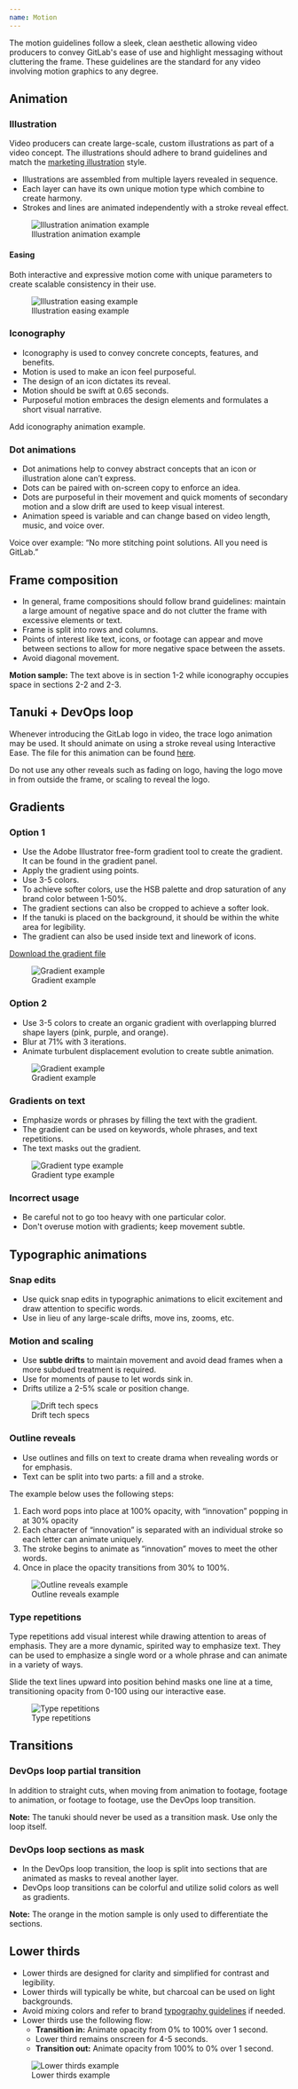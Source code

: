 ```yaml
---
name: Motion
---
```


The motion guidelines follow a sleek, clean aesthetic allowing video producers to convey GitLab's ease of use and highlight messaging without cluttering the frame. These guidelines are the standard for any video involving motion graphics to any degree.

## Animation

### Illustration

Video producers can create large-scale, custom illustrations as part of a video concept. The illustrations should adhere to brand guidelines and match the [marketing illustration](/brand-design/marketing-illustrations) style. 
- Illustrations are assembled from multiple layers revealed in sequence.
- Each layer can have its own unique motion type which combine to create harmony.
- Strokes and lines are animated independently with a stroke reveal effect.

<figure class="figure" role="figure" aria-label="Illustration animation example">
  <img class="figure-img gl-p-5" src="/img/brand/illustration-animation-example.png" alt="Illustration animation example" role="img" />
  <figcaption class="figure-caption">Illustration animation example</figcaption>
</figure>

#### Easing

Both interactive and expressive motion come with unique parameters to create scalable consistency in their use.

<figure class="figure" role="figure" aria-label="Illustration easing example">
  <img class="figure-img gl-p-5 img-50" src="/img/brand/illustration-easing-specs.svg" alt="Illustration easing example" role="img" />
  <figcaption class="figure-caption">Illustration easing example</figcaption>
</figure>

### Iconography

- Iconography is used to convey concrete concepts, features, and benefits.
- Motion is used to make an icon feel purposeful.
- The design of an icon dictates its reveal.
- Motion should be swift at 0.65 seconds.
- Purposeful motion embraces the design elements and formulates a short visual narrative. 

<todo>Add iconography animation example.</todo>

### Dot animations

- Dot animations help to convey abstract concepts that an icon or illustration alone can’t express.
- Dots can be paired with on-screen copy to enforce an idea.
- Dots are purposeful in their movement and quick moments of secondary motion and a slow drift are used to keep visual interest.
- Animation speed is variable and can change based on video length, music, and voice over.

Voice over example: “No more stitching point solutions. All you need is GitLab.”

## Frame composition

- In general, frame compositions should follow brand guidelines: maintain a large amount of negative space and do not clutter the frame with excessive elements or text.
- Frame is split into rows and columns.
- Points of interest like text, icons, or footage can appear and move between sections to allow for more negative space between the assets.
- Avoid diagonal movement.

**Motion sample:** The text above is in section 1-2 while iconography occupies space in sections 2-2 and 2-3.

## Tanuki + DevOps loop

Whenever introducing the GitLab logo in video, the trace logo animation may be used. It should animate on using a stroke reveal using Interactive Ease. The file for this animation can be found [here](url.com).

Do not use any other reveals such as fading on logo, having the logo move in from outside the frame, or scaling to reveal the logo.

## Gradients

### Option 1

- Use the Adobe Illustrator free-form gradient tool to create the gradient. It can be found in the gradient panel.
- Apply the gradient using points.
- Use 3-5 colors.
- To achieve softer colors, use the HSB palette and drop saturation of any brand color between 1-50%.
- The gradient sections can also be cropped to achieve a softer look.
- If the tanuki is placed on the background, it should be within the white area for legibility.
- The gradient can also be used inside text and linework of icons. 

[Download the gradient file](https://drive.google.com/file/d/13PPVVsDp6ySALH-14pQrzcDXYWD6qRwU/view) 

<figure class="figure" role="figure" aria-label="Gradient example">
  <img class="figure-img gl-p-5" src="/img/brand/gradient-1.png" alt="Gradient example" role="img" />
  <figcaption class="figure-caption">Gradient example</figcaption>
</figure>

### Option 2

- Use 3-5 colors to create an organic gradient with overlapping blurred shape layers (pink, purple, and orange).
- Blur at 71% with 3 iterations.
- Animate turbulent displacement evolution to create subtle animation.

<figure class="figure" role="figure" aria-label="Gradient example">
  <img class="figure-img gl-p-5" src="/img/brand/gradient-2.png" alt="Gradient example" role="img" />
  <figcaption class="figure-caption">Gradient example</figcaption>
</figure>

### Gradients on text

- Emphasize words or phrases by filling the text with the gradient.
- The gradient can be used on keywords, whole phrases, and text repetitions.
- The text masks out the gradient. 

<figure class="figure" role="figure" aria-label="Gradient type example">
  <img class="figure-img gl-p-5" src="/img/brand/gradient-type.png" alt="Gradient type example" role="img" />
  <figcaption class="figure-caption">Gradient type example</figcaption>
</figure>

### Incorrect usage

- Be careful not to go too heavy with one particular color.
- Don't overuse motion with gradients; keep movement subtle.

## Typographic animations

### Snap edits

- Use quick snap edits in typographic animations to elicit excitement and draw attention to specific words.
- Use in lieu of any large-scale drifts, move ins, zooms, etc.

### Motion and scaling

- Use **subtle drifts** to maintain movement and avoid dead frames when a more subdued treatment is required.
- Use for moments of pause to let words sink in.
- Drifts utilize a 2-5% scale or position change. 

<figure class="figure" role="figure" aria-label="Drift tech specs">
  <img class="figure-img gl-p-5" src="/img/brand/drift-tech.svg" alt="Drift tech specs" role="img" />
  <figcaption class="figure-caption">Drift tech specs</figcaption>
</figure>

### Outline reveals

- Use outlines and fills on text to create drama when revealing words or for emphasis.
- Text can be split into two parts: a fill and a stroke.

The example below uses the following steps:

1. Each word pops into place at 100% opacity, with  “innovation” popping in at 30% opacity
1. Each character of “innovation” is separated with an individual stroke so each letter can animate uniquely. 
1. The stroke begins to animate as “innovation” moves to meet the other words.
1. Once in place the opacity transitions from 30% to 100%.

<figure class="figure" role="figure" aria-label="Outline reveals example">
  <img class="figure-img gl-p-5" src="/img/brand/outline-reveal-tech-spec.png" alt="Outline reveals example" role="img" />
  <figcaption class="figure-caption">Outline reveals example</figcaption>
</figure>

### Type repetitions

Type repetitions add visual interest while drawing attention to areas of emphasis. They are a more dynamic, spirited way to emphasize text. They can be used to emphasize a single word or a whole phrase and can animate in a variety of ways. 

Slide the text lines upward into position behind masks one line at a time, transitioning opacity from 0-100 using our interactive ease.

<figure class="figure" role="figure" aria-label="Type repetitions">
  <img class="figure-img gl-p-5" src="/img/brand/type-repetitions-motion.svg" alt="Type repetitions" role="img" />
  <figcaption class="figure-caption">Type repetitions</figcaption>
</figure>

## Transitions

### DevOps loop partial transition

In addition to straight cuts, when moving from animation to footage, footage to animation, or footage to footage, use the DevOps loop transition.

**Note:** The tanuki should never be used as a transition mask. Use only the loop itself.

### DevOps loop sections as mask

- In the DevOps loop transition, the loop is split into sections that are animated as masks to reveal another layer.
- DevOps loop transitions can be colorful and utilize solid colors as well as gradients.

**Note:** The orange in the motion sample is only used to differentiate the sections.

## Lower thirds

- Lower thirds are designed for clarity and simplified for contrast and legibility.
- Lower thirds will typically be white, but charcoal can be used on light backgrounds.
- Avoid mixing colors and refer to brand [typography guidelines](https://design.gitlab.com/brand-design/typography) if needed.
- Lower thirds use the following flow:
  - **Transition in:** Animate opacity from 0% to 100% over 1 second. 
  - Lower third remains onscreen for 4-5 seconds. 
  - **Transition out:** Animate opacity from 100% to 0% over 1 second. 

<figure class="figure" role="figure" aria-label="Lower thirds example">
  <img class="figure-img gl-p-5" src="/img/brand/lower-thirds.png" alt="Lower thirds example" role="img" />
  <figcaption class="figure-caption">Lower thirds example</figcaption>
</figure>
